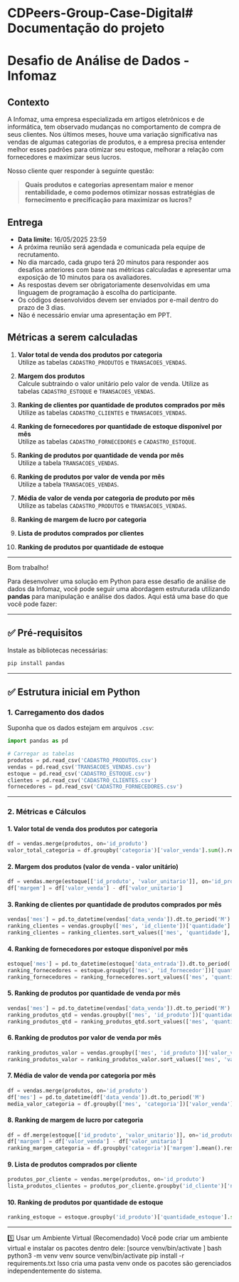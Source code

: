 # CDPeers-Group-Case-Digital# Documentação do projeto

# Desafio de Análise de Dados - Infomaz

## Contexto

A Infomaz, uma empresa especializada em artigos eletrônicos e de informática, tem observado mudanças no comportamento de compra de seus clientes. Nos últimos meses, houve uma variação significativa nas vendas de algumas categorias de produtos, e a empresa precisa entender melhor esses padrões para otimizar seu estoque, melhorar a relação com fornecedores e maximizar seus lucros.

Nosso cliente quer responder à seguinte questão:

> **Quais produtos e categorias apresentam maior e menor rentabilidade, e como podemos otimizar nossas estratégias de fornecimento e precificação para maximizar os lucros?**

## Entrega

- **Data limite:** 16/05/2025 23:59
- A próxima reunião será agendada e comunicada pela equipe de recrutamento.
- No dia marcado, cada grupo terá 20 minutos para responder aos desafios anteriores com base nas métricas calculadas e apresentar uma exposição de 10 minutos para os avaliadores.
- As respostas devem ser obrigatoriamente desenvolvidas em uma linguagem de programação à escolha do participante.
- Os códigos desenvolvidos devem ser enviados por e-mail dentro do prazo de 3 dias.
- Não é necessário enviar uma apresentação em PPT.

## Métricas a serem calculadas

1. **Valor total de venda dos produtos por categoria**  
    Utilize as tabelas `CADASTRO_PRODUTOS` e `TRANSACOES_VENDAS`.

2. **Margem dos produtos**  
    Calcule subtraindo o valor unitário pelo valor de venda. Utilize as tabelas `CADASTRO_ESTOQUE` e `TRANSACOES_VENDAS`.

3. **Ranking de clientes por quantidade de produtos comprados por mês**  
    Utilize as tabelas `CADASTRO_CLIENTES` e `TRANSACOES_VENDAS`.

4. **Ranking de fornecedores por quantidade de estoque disponível por mês**  
    Utilize as tabelas `CADASTRO_FORNECEDORES` e `CADASTRO_ESTOQUE`.

5. **Ranking de produtos por quantidade de venda por mês**  
    Utilize a tabela `TRANSACOES_VENDAS`.

6. **Ranking de produtos por valor de venda por mês**  
    Utilize a tabela `TRANSACOES_VENDAS`.

7. **Média de valor de venda por categoria de produto por mês**  
    Utilize as tabelas `CADASTRO_PRODUTOS` e `TRANSACOES_VENDAS`.

8. **Ranking de margem de lucro por categoria**

9. **Lista de produtos comprados por clientes**

10. **Ranking de produtos por quantidade de estoque**

---

Bom trabalho!

Para desenvolver uma solução em Python para esse desafio de análise de dados da Infomaz, você pode seguir uma abordagem estruturada utilizando **pandas** para manipulação e análise dos dados. Aqui está uma base do que você pode fazer:

---

## ✅ Pré-requisitos

Instale as bibliotecas necessárias:

```bash
pip install pandas
```

---

## ✅ Estrutura inicial em Python

### 1. Carregamento dos dados

Suponha que os dados estejam em arquivos `.csv`:

```python
import pandas as pd

# Carregar as tabelas
produtos = pd.read_csv('CADASTRO_PRODUTOS.csv')
vendas = pd.read_csv('TRANSACOES_VENDAS.csv')
estoque = pd.read_csv('CADASTRO_ESTOQUE.csv')
clientes = pd.read_csv('CADASTRO_CLIENTES.csv')
fornecedores = pd.read_csv('CADASTRO_FORNECEDORES.csv')
```

---

### 2. Métricas e Cálculos

#### 1. **Valor total de venda dos produtos por categoria**

```python
df = vendas.merge(produtos, on='id_produto')
valor_total_categoria = df.groupby('categoria')['valor_venda'].sum().reset_index()
```

#### 2. **Margem dos produtos (valor de venda - valor unitário)**

```python
df = vendas.merge(estoque[['id_produto', 'valor_unitario']], on='id_produto')
df['margem'] = df['valor_venda'] - df['valor_unitario']
```

#### 3. **Ranking de clientes por quantidade de produtos comprados por mês**

```python
vendas['mes'] = pd.to_datetime(vendas['data_venda']).dt.to_period('M')
ranking_clientes = vendas.groupby(['mes', 'id_cliente'])['quantidade'].sum().reset_index()
ranking_clientes = ranking_clientes.sort_values(['mes', 'quantidade'], ascending=[True, False])
```

#### 4. **Ranking de fornecedores por estoque disponível por mês**

```python
estoque['mes'] = pd.to_datetime(estoque['data_entrada']).dt.to_period('M')
ranking_fornecedores = estoque.groupby(['mes', 'id_fornecedor'])['quantidade_estoque'].sum().reset_index()
ranking_fornecedores = ranking_fornecedores.sort_values(['mes', 'quantidade_estoque'], ascending=[True, False])
```

#### 5. **Ranking de produtos por quantidade de venda por mês**

```python
vendas['mes'] = pd.to_datetime(vendas['data_venda']).dt.to_period('M')
ranking_produtos_qtd = vendas.groupby(['mes', 'id_produto'])['quantidade'].sum().reset_index()
ranking_produtos_qtd = ranking_produtos_qtd.sort_values(['mes', 'quantidade'], ascending=[True, False])
```

#### 6. **Ranking de produtos por valor de venda por mês**

```python
ranking_produtos_valor = vendas.groupby(['mes', 'id_produto'])['valor_venda'].sum().reset_index()
ranking_produtos_valor = ranking_produtos_valor.sort_values(['mes', 'valor_venda'], ascending=[True, False])
```

#### 7. **Média de valor de venda por categoria por mês**

```python
df = vendas.merge(produtos, on='id_produto')
df['mes'] = pd.to_datetime(df['data_venda']).dt.to_period('M')
media_valor_categoria = df.groupby(['mes', 'categoria'])['valor_venda'].mean().reset_index()
```

#### 8. **Ranking de margem de lucro por categoria**

```python
df = df.merge(estoque[['id_produto', 'valor_unitario']], on='id_produto')
df['margem'] = df['valor_venda'] - df['valor_unitario']
ranking_margem_categoria = df.groupby('categoria')['margem'].mean().reset_index().sort_values(by='margem', ascending=False)
```

#### 9. **Lista de produtos comprados por cliente**

```python
produtos_por_cliente = vendas.merge(produtos, on='id_produto')
lista_produtos_clientes = produtos_por_cliente.groupby('id_cliente')['nome_produto'].unique().reset_index()
```

#### 10. **Ranking de produtos por quantidade de estoque**

```python
ranking_estoque = estoque.groupby('id_produto')['quantidade_estoque'].sum().reset_index().sort_values(by='quantidade_estoque', ascending=False)
```

---

1️⃣ Usar um Ambiente Virtual (Recomendado)
Você pode criar um ambiente virtual e instalar os pacotes dentro dele:
[source venv/bin/activate
]
bash
python3 -m venv venv
source venv/bin/activate
pip install -r requirements.txt
Isso cria uma pasta venv onde os pacotes são gerenciados independentemente do sistema.